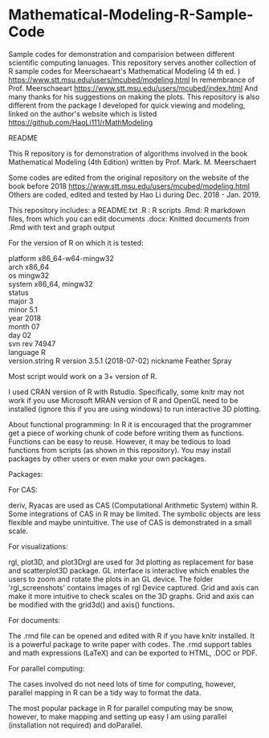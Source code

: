 # Mathematical-Modeling-R-Sample-Code

Sample codes for demonstration and comparision between different scientific computing lanuages.
This repository serves another collection of R sample codes for Meerschaeart's Mathematical Modeling (4 th ed. ) https://www.stt.msu.edu/users/mcubed/modeling.html
In remembrance of Prof. Meerschaeart https://www.stt.msu.edu/users/mcubed/index.html And many thanks for his suggestions on making the plots.
This repository is also different from the package I developed for quick viewing and modeling, linked on the author's website which is listed https://github.com/HaoLi111/rMathModeling


README

This R repository is for demonstration of algorithms involved in the book
Mathematical Modeling (4th Edition) written by Prof. Mark. M. Meerschaert

Some codes are edited from the original repository on the website of the book before 2018
https://www.stt.msu.edu/users/mcubed/modeling.html
Others are coded, edited and tested by Hao Li during Dec. 2018 - Jan. 2019.

This repository includes:
a README.txt
.R : R scripts
.Rmd: R markdown files, from which you can edit documents
.docx: Knitted documents from .Rmd with text and graph output



For the version of R on which it is tested:

platform       x86_64-w64-mingw32          
arch           x86_64                      
os             mingw32                     
system         x86_64, mingw32             
status                                     
major          3                           
minor          5.1                         
year           2018                        
month          07                          
day            02                          
svn rev        74947                       
language       R                           
version.string R version 3.5.1 (2018-07-02)
nickname       Feather Spray

Most script would work on a 3+ version of R.

I used CRAN version of R with Rstudio.
Specifically, some knitr may not work if you use Microsoft MRAN version of R and OpenGL need to be installed (ignore this if you are using windows) to run interactive 3D plotting.


About functional programming:
In R it is encouraged that the programmer get a piece of working chunk of code before writing them as functions.
Functions can be easy to reuse. However, it may be tedious to load functions from scripts (as shown in this repository). You may install packages by other users or even make your own packages.

Packages:

For CAS:

deriv, Ryacas are used as CAS (Computational Arithmetic System) within R. Some integrations of CAS in R may be limited. The symbolic objects are less flexible and maybe unintuitive. The use of CAS is demonstrated in a small scale.

For visualizations:

rgl, plot3D, and plot3Drgl are used for 3d plotting as replacement for base and scatterplot3D package. GL interface is interactive which enables the users to zoom and rotate the plots in an GL device.
The folder 'rgl_screenshots' contains images of rgl Device captured. Grid and axis can make it more intuitive to check scales on the 3D graphs. Grid and axis can be modified with the grid3d() and axis() functions.

For documents:

The .rmd file can be  opened and edited with R if you have knitr installed. It is a powerful package to write paper with codes. The .rmd support tables and math expressions (LaTeX) and can be exported to HTML, .DOC or PDF.

For parallel computing:

The cases involved do not need lots of time for computing, however, parallel mapping in R can be a tidy way to format the data.

The most popular package in R for parallel computing may be snow, however, to make mapping and setting up easy I am using parallel (installation not required) and doParallel.
